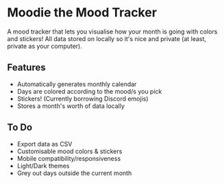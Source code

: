 # Moodie the Mood Tracker

A mood tracker that lets you visualise how your month is going with colors and stickers! All data stored on locally so it's nice and private (at least, private as your computer).

## Features

* Automatically generates monthly calendar
* Days are colored according to the mood/s you pick
* Stickers! (Currently borrowing Discord emojis)
* Stores a month's worth of data locally

## To Do

* Export data as CSV
* Customisable mood colors & stickers
* Mobile compatibility/responsiveness
* Light/Dark themes
* Grey out days outside the current month
